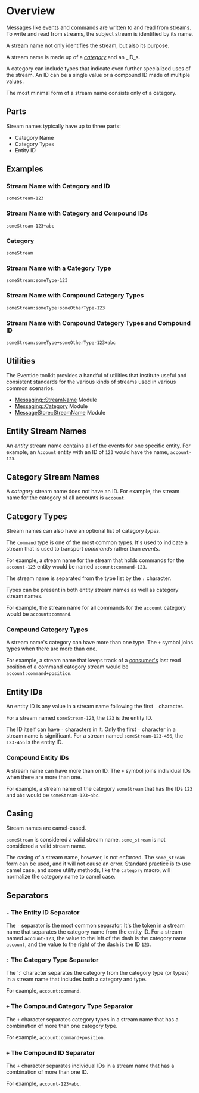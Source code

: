 # Overview

Messages like [events](/glossary.md#event) and [commands](/glossary.md#command) are written to and read from streams. To write and read from streams, the subject stream is identified by its name.

A [stream](/glossary.md#stream) name not only identifies the stream, but also its purpose.

A stream name is made up of a _[category](/glossary.md#category)_ and an _ID_s.

A category can include types that indicate even further specialized uses of the stream. An ID can be a single value or a compound ID made of multiple values.

The most minimal form of a stream name consists only of a category.

## Parts

Stream names typically have up to three parts:

- Category Name
- Category Types
- Entity ID

## Examples

### Stream Name with Category and ID

`someStream-123`

### Stream Name with Category and Compound IDs

`someStream-123+abc`

### Category

`someStream`

### Stream Name with a Category Type

`someStream:someType-123`

### Stream Name with Compound Category Types

`someStream:someType+someOtherType-123`

### Stream Name with Compound Category Types and Compound ID

`someStream:someType+someOtherType-123+abc`

## Utilities

The Eventide toolkit provides a handful of utilities that institute useful and consistent standards for the various kinds of streams used in various common scenarios.

- [Messaging::StreamName](./messaging-stream-name.md) Module
- [Messaging::Category](./messaging-category.md) Module
- [MessageStore::StreamName](./messaging-store-stream-name.md) Module

## Entity Stream Names

An _entity_ stream name contains all of the events for one specific entity. For example, an `Account` entity with an ID of `123` would have the name, `account-123`.

## Category Stream Names

A _category_ stream name does not have an ID. For example, the stream name for the category of all accounts is `account`.

## Category Types

Stream names can also have an optional list of category _types_.

The `command` type is one of the most common types. It's used to indicate a stream that is used to transport _commands_ rather than _events_.

For example, a stream name for the stream that holds commands for the `account-123` entity would be named `account:command-123`.

The stream name is separated from the type list by the `:` character.

Types can be present in both entity stream names as well as category stream names.

For example, the stream name for all commands for the `account` category would be `account:command`.

### Compound Category Types

A stream name's category can have more than one type. The `+` symbol joins types when there are more than one.

For example, a stream name that keeps track of a [consumer's](/glossary.md#consumer) last read position of a command category stream would be `account:command+position`.

## Entity IDs

An entity ID is any value in a stream name following the first `-` character.

For a stream named `someStream-123`, the `123` is the entity ID.

The ID itself can have `-` characters in it. Only the first `-` character in a stream name is significant. For a stream named `someStream-123-456`, the `123-456` is the entity ID.

### Compound Entity IDs

A stream name can have more than on ID. The `+` symbol joins individual IDs when there are more than one.

For example, a stream name of the category `someStream` that has the IDs `123` and `abc` would be `someStream-123+abc`.

## Casing

Stream names are camel-cased.

`someStream` is considered a valid stream name. `some_stream` is not considered a valid stream name.

The casing of a stream name, however, is not enforced. The `some_stream` form can be used, and it will not cause an error. Standard practice is to use camel case, and some utility methods, like the `category` macro, will normalize the category name to camel case.

## Separators

### `-` The Entity ID Separator

The `-` separator is the most common separator. It's the token in a stream name that separates the category name from the entity ID. For a stream named `account-123`, the value to the left of the dash is the category name `account`, and the value to the right of the dash is the ID `123`.

### `:` The Category Type Separator

The ':' character separates the category from the category type (or types) in a stream name that includes both a category and type.

For example, `account:command`.

### `+` The Compound Category Type Separator

The `+` character separates category types in a stream name that has a combination of more than one category type.

For example, `account:command+position`.

### `+` The Compound ID Separator

The `+` character separates individual IDs in a stream name that has a combination of more than one ID.

For example, `account-123+abc`.

